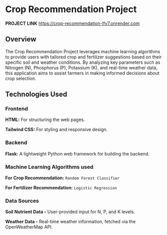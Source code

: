 # Crop Recommendation Project
**PROJECT LINK**  https://crop-recommendation-lfv7.onrender.com
## Overview
The Crop Recommendation Project leverages machine learning algorithms to provide users with tailored crop and fertilizer suggestions based on their specific soil and weather conditions. By analyzing key parameters such as Nitrogen (N), Phosphorus (P), Potassium (K), and real-time weather data, this application aims to assist farmers in making informed decisions about crop selection.
## Technologies Used
### Frontend
**HTML:** For structuring the web pages.

**Tailwind CSS:** For styling and responsive design.
### Backend
**Flask:** A lightweight Python web framework for building the backend.
### Machine Learning Algorithms used
**For Crop Recommendation:** `Random Forest Classifier`

**For Fertilizer Recommendation:** `Logistic Regression`

### Data Sources
**Soil Nutrient Data -** User-provided input for N, P, and K levels.

**Weather Data -** Real-time weather information, fetched via the OpenWeatherMap API.